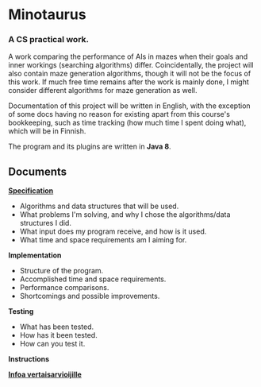 # Minotaurus
### A CS practical work. 

A work comparing the performance of AIs in mazes when their goals and inner workings (searching algorithms) differ.
Coincidentally, the project will also contain maze generation algorithms, though it will not be the focus of this
work. If much free time remains after the work is mainly done, I might consider different algorithms for maze generation
as well.

Documentation of this project will be written in English, with the exception of some docs having no reason for existing apart from this course's bookkeeping, such as time tracking (how much time I spent doing what), which will be in Finnish.

The program and its plugins are written in **Java 8**.

## Documents

[**Specification**](docs/specification.md)

- Algorithms and data structures that will be used.
- What problems I'm solving, and why I chose the algorithms/data structures I did.
- What input does my program receive, and how is it used.
- What time and space requirements am I aiming for.

**Implementation**

- Structure of the program.
- Accomplished time and space requirements.
- Performance comparisons.
- Shortcomings and possible improvements.

**Testing**

- What has been tested.
- How has it been tested.
- How can you test it.

**Instructions**

[**Infoa vertaisarvioijille**](docs/vertarv-info.md)
